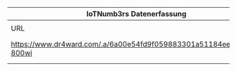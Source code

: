 |IoTNumb3rs Datenerfassung|||||||||||
| ---- | ---- | ---- | ---- | ---- | ---- | ---- | ---- | ---- | ---- | ---- |
||||||||||||
|URL|home_url|filename|device_class|device_count|market_class|market_volume|prognosis_year|publication_year|authorship_class|Dropbox folder|
|https://www.dr4ward.com/.a/6a00e54fd9f059883301a51184ee66970c-800wi|https://www.dr4ward.com/dr4ward/2014/03/what-is-the-internet-of-things-iot-and-what-does-it-mean-for-our-future-epic-infographic.html|file7_6a00e54fd9f059883301a51184ee66970c-800wi.png|generic IoT||market opportunity|'>1000000000000|2020|2014|Blogger|MariaMarg/20181127-1800|
